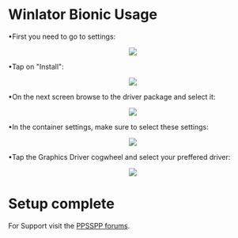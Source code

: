 # Winlator Bionic Usage

•First you need to go to settings:
<p align="center"><img src="images/winlator_bionic/winlator_1.jpg"/></p>

•Tap on "Install":
<p align="center"><img src="images/winlator_bionic/winlator_2.jpg"/></p>

•On the next screen browse to the driver package and select it:
<p align="center"><img src="images/winlator_bionic/winlator_3.jpg"/></p>

•In the container settings, make sure to select these settings:
<p align="center"><img src="images/winlator_bionic/winlator_4.jpg"/></p>

•Tap the Graphics Driver cogwheel and select your preffered driver:
<p align="center"><img src="images/winlator_bionic/winlator_5.jpg"/></p>

# Setup complete

For Support visit the <a href="https://forums.ppsspp.org/">PPSSPP forums</a>.
